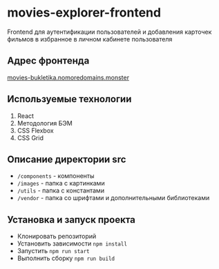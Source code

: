 # movies-explorer-frontend
Frontend для аутентификации пользователей и добавления карточек фильмов в избранное в личном кабинете пользователя

## Адрес фронтенда
[movies-bukletika.nomoredomains.monster](https://movies-bukletika.nomoredomains.monster)

## Используемые технологии
1. React
2. Методология БЭМ
3. CSS Flexbox
4. CSS Grid

## Описание директории src
* `/components` - компоненты
* `/images` - папка с картинками
* `/utils` - папка с константами
* `/vendor` - папка со шрифтами и дополнительными библиотеками


## Установка и запуск проекта
* Клонировать репозиторий
* Установить зависимости `npm install`
* Запустить `npm run start`
* Выполнить сборку `npm run build`
